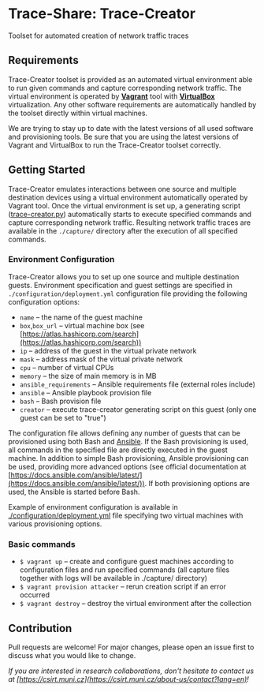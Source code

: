 # Trace-Share: Trace-Creator

Toolset for automated creation of network traffic traces


## Requirements

Trace-Creator toolset is provided as an automated virtual environment able to run given commands and capture corresponding network traffic. The virtual environment is operated by [**Vagrant**](https://www.vagrantup.com/) tool with [**VirtualBox**](https://www.virtualbox.org/) virtualization. Any other software requirements are automatically handled by the toolset directly within virtual machines.

We are trying to stay up to date with the latest versions of all used software and provisioning tools. Be sure that you are using the latest versions of Vagrant and VirtualBox to run the Trace-Creator toolset correctly.


## Getting Started

Trace-Creator emulates interactions between one source and multiple destination devices using a virtual environment automatically operated by Vagrant tool. Once the virtual environment is set up, a generating script ([trace-creator.py](./trace-creator.py)) automatically starts to execute specified commands and capture corresponding network traffic. Resulting network traffic traces are available in the `./capture/` directory after the execution of all specified commands.

### Environment Configuration

Trace-Creator allows you to set up one source and multiple destination guests. Environment specification and guest settings are specified in `./configuration/deployment.yml` configuration file providing the following configuration options:

* `name` – the name of the guest machine
* `box`,`box_url` – virtual machine box (see [https://atlas.hashicorp.com/search](https://atlas.hashicorp.com/search))
* `ip` – address of the guest in the virtual private network
* `mask` – address mask of the virtual private network
* `cpu` – number of virtual CPUs
* `memory` – the size of main memory is in MB
* `ansible_requirements` – Ansible requirements file (external roles include)
* `ansible` – Ansible playbook provision file
* `bash` – Bash provision file
* `creator` – execute trace-creator generating script on this guest (only one guest can be set to "true")

The configuration file allows defining any number of guests that can be provisioned using both Bash and [Ansible](https://www.ansible.com/). If the Bash provisioning is used, all commands in the specified file are directly executed in the guest machine. In addition to simple Bash provisioning, Ansible provisioning can be used, providing more advanced options (see official documentation at [https://docs.ansible.com/ansible/latest/](https://docs.ansible.com/ansible/latest/)). If both provisioning options are used, the Ansible is started before Bash.

Example of environment configuration is available in [./configuration/deployment.yml](./configuration/deployment.yml) file specifying two virtual machines with various provisioning options.


### Basic commands

- `$ vagrant up` – create and configure guest machines according to configuration files and run specified commands (all 
capture files together with logs will be available in ./capture/ directory)
- `$ vagrant provision attacker` – rerun creation script if an error occurred
- `$ vagrant destroy` – destroy the virtual environment after the collection


## Contribution

Pull requests are welcome! For major changes, please open an issue first to discuss what you would like to change.

*If you are interested in research collaborations, don't hesitate to contact us at  [https://csirt.muni.cz](https://csirt.muni.cz/about-us/contact?lang=en)!*
